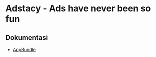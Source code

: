 Adstacy - Ads have never been so fun
===

## Dokumentasi
* [AppBundle](https://bitbucket.org/wlzch/adstacy/src/master/src/Adstacy/AppBundle/Resources/doc)
